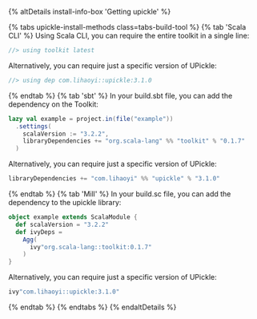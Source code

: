 {% altDetails install-info-box 'Getting upickle' %}

{% tabs upickle-install-methods class=tabs-build-tool %}
{% tab 'Scala CLI' %}
Using Scala CLI, you can require the entire toolkit in a single line:
```scala
//> using toolkit latest
```

Alternatively, you can require just a specific version of UPickle:
```scala
//> using dep com.lihaoyi::upickle:3.1.0
```
{% endtab %}
{% tab 'sbt' %}
In your build.sbt file, you can add the dependency on the Toolkit:
```scala
lazy val example = project.in(file("example"))
  .settings(
    scalaVersion := "3.2.2",
    libraryDependencies += "org.scala-lang" %% "toolkit" % "0.1.7"
  )
```
Alternatively, you can require just a specific version of UPickle:
```scala
libraryDependencies += "com.lihaoyi" %% "upickle" % "3.1.0"
```
{% endtab %}
{% tab 'Mill' %}
In your build.sc file, you can add the dependency to the upickle library:
```scala
object example extends ScalaModule {
  def scalaVersion = "3.2.2"
  def ivyDeps =
    Agg(
      ivy"org.scala-lang::toolkit:0.1.7"
    )
}
```
Alternatively, you can require just a specific version of UPickle:
```scala
ivy"com.lihaoyi::upickle:3.1.0"
```
{% endtab %}
{% endtabs %}
{% endaltDetails %}

